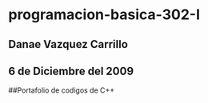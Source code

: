 # programacion-basica-302-I
## Danae Vazquez Carrillo
## 6 de Diciembre del 2009
##Portafolio de codigos de C++
